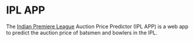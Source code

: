 # IPL APP

The [Indian Premiere League](https://iplt20.com) Auction Price Predictor (IPL APP) is a web app to predict the auction price of batsmen and bowlers in the IPL.
